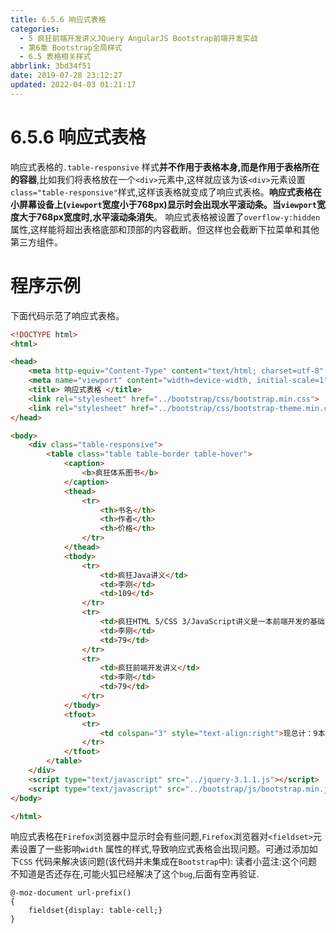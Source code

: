 ```yaml
---
title: 6.5.6 响应式表格
categories: 
  - 5 疯狂前端开发讲义JQuery AngularJS Bootstrap前端开发实战
  - 第6章 Bootstrap全局样式
  - 6.5 表格相关样式
abbrlink: 3bd34f51
date: 2019-07-28 23:12:27
updated: 2022-04-03 01:21:17
---
```

# 6.5.6 响应式表格 #
响应式表格的`.table-responsive` 样式**并不作用于表格本身,而是作用于表格所在的容器**,比如我们将表格放在一个`<div>`元素中,这样就应该为该`<div>`元素设置`class="table-responsive"`样式,这样该表格就变成了响应式表格。**响应式表格在小屏幕设备上(`viewport`宽度小于768px)显示时会出现水平滚动条。当`viewport`宽度大于768px宽度时,水平滚动条消失**。
响应式表格被设置了`overflow-y:hidden`属性,这样能将超出表格底部和顶部的内容截断。但这样也会截断下拉菜单和其他第三方组件。

# 程序示例 #
下面代码示范了响应式表格。
```html
<!DOCTYPE html>
<html>

<head>
    <meta http-equiv="Content-Type" content="text/html; charset=utf-8" />
    <meta name="viewport" content="width=device-width, initial-scale=1">
    <title> 响应式表格 </title>
    <link rel="stylesheet" href="../bootstrap/css/bootstrap.min.css">
    <link rel="stylesheet" href="../bootstrap/css/bootstrap-theme.min.css">
</head>

<body>
    <div class="table-responsive">
        <table class="table table-border table-hover">
            <caption>
                <b>疯狂体系图书</b>
            </caption>
            <thead>
                <tr>
                    <th>书名</th>
                    <th>作者</th>
                    <th>价格</th>
                </tr>
            </thead>
            <tbody>
                <tr>
                    <td>疯狂Java讲义</td>
                    <td>李刚</td>
                    <td>109</td>
                </tr>
                <tr>
                    <td>疯狂HTML 5/CSS 3/JavaScript讲义是一本前端开发的基础图书</td>
                    <td>李刚</td>
                    <td>79</td>
                </tr>
                <tr>
                    <td>疯狂前端开发讲义</td>
                    <td>李刚</td>
                    <td>79</td>
                </tr>
            </tbody>
            <tfoot>
                <tr>
                    <td colspan="3" style="text-align:right">现总计：9本图书</td>
                </tr>
            </tfoot>
        </table>
    </div>
    <script type="text/javascript" src="../jquery-3.1.1.js"></script>
    <script type="text/javascript" src="../bootstrap/js/bootstrap.min.js"></script>
</body>

</html>
```

响应式表格在`Firefox`浏览器中显示时会有些问题,`Firefox`浏览器对`<fieldset>`元素设置了一些影响`width` 属性的样式,导致响应式表格会出现问题。可通过添加如下`CSS` 代码来解决该问题(该代码并未集成在`Bootstrap`中):
读者小蓝注:这个问题不知道是否还存在,可能火狐已经解决了这个`bug`,后面有空再验证.
```less
@-moz-document url-prefix()
{
    fieldset{display: table-cell;}
}
```


